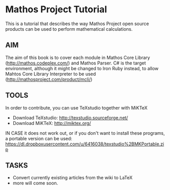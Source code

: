 Mathos Project Tutorial
=======================

This is a tutorial that describes the way Mathos Project open source products can be used to perform mathematical calculations.

AIM
----
The aim of this book is to cover each module in Mathos Core Library (http://mathos.codeplex.com/) and Mathos Parser.
C# is the target environment, although it might be changed to Iron Ruby instead, to allow Mahtos Core Library Interpreter to be used (http://mathosproject.com/product/mcli/)


TOOLS
-----
In order to contribute, you can use TeXstudio together with MiKTeX
* Download TeXstudio: http://texstudio.sourceforge.net/
* Download MiKTeX: http://miktex.org/

IN CASE it does not work out, or if you don't want to install these programs, a portable version can be used: https://dl.dropboxusercontent.com/u/6416038/texstudio%2BMKPortable.zip


TASKS
------
 * Convert currently existing articles from the wiki to LaTeX
 * more will come soon.
